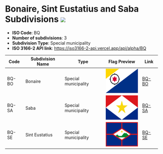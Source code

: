 # Bonaire, Sint Eustatius and Saba Subdivisions ![](https://flagcdn.com/h40/bq.png)

- **ISO Code**: BQ
- **Number of subdivisions**: 3
- **Subdivision Type**: Special municipality
- **ISO 3166-2 API link**: https://iso3166-2-api.vercel.app/api/alpha/BQ

| Code  | Subdivision Name         | Type | Flag Preview | Link |
|-------|--------------------------|--------------| -------------- |----------|
| BQ-BO | Bonaire | Special municipality | <img src='https://raw.githubusercontent.com/amckenna41/iso3166-flag-icons/main/iso3166-2-icons/BQ/BQ-BO.svg' height='80'> | [BQ-BO](https://github.com/amckenna41/iso3166-flag-icons/blob/main/iso3166-2-icons/BQ/BQ-BO.svg) |
| BQ-SA | Saba | Special municipality | <img src='https://raw.githubusercontent.com/amckenna41/iso3166-flag-icons/main/iso3166-2-icons/BQ/BQ-SA.svg' height='80'> | [BQ-SA](https://github.com/amckenna41/iso3166-flag-icons/blob/main/iso3166-2-icons/BQ/BQ-SA.svg) |
| BQ-SE | Sint Eustatius | Special municipality | <img src='https://raw.githubusercontent.com/amckenna41/iso3166-flag-icons/main/iso3166-2-icons/BQ/BQ-SE.svg' height='80'> | [BQ-SE](https://github.com/amckenna41/iso3166-flag-icons/blob/main/iso3166-2-icons/BQ/BQ-SE.svg) |

